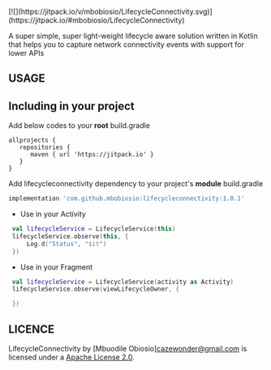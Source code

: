 <br>
[![](https://jitpack.io/v/mbobiosio/LifecycleConnectivity.svg)](https://jitpack.io/#mbobiosio/LifecycleConnectivity)

A super simple, super light-weight lifecycle aware solution written in Kotlin that helps you to capture network connectivity events with support for lower APIs

USAGE
-----

## Including in your project
Add below codes to your <b>root</b> build.gradle
```
allprojects {
   repositories {
      maven { url 'https://jitpack.io' }
   }
}
```

Add lifecycleconnectivity dependency to your project's <b>module</b> build.gradle

```groovy
implementation 'com.github.mbobiosio:lifecycleconnectivity:1.0.1'
```

-   Use in your Activity

```kotlin
 val lifecycleService = LifecycleService(this)
 lifecycleService.observe(this, {
     Log.d("Status", "$it")
 })
```

-   Use in your Fragment

```kotlin
 val lifecycleService = LifecycleService(activity as Activity)
 lifecycleService.observe(viewLifecycleOwner, {

 })
```

LICENCE
-----

LifecycleConnectivity by [Mbuodile Obiosio]<cazewonder@gmail.com> is licensed under a [Apache License 2.0](http://www.apache.org/licenses/LICENSE-2.0).
